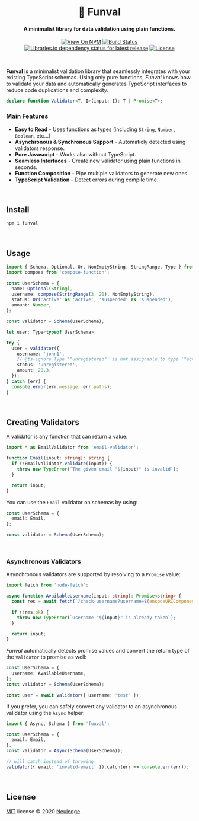 <h1 align="center">🦩 Funval</h1>

<h4 align="center">A minimalist library for data validation using plain functions.</h4>

<p align="center">
<a href="https://www.npmjs.org/package/funval"><img src="http://img.shields.io/npm/v/funval.svg" alt="View On NPM"></a>
<a href="https://travis-ci.org/neuledge/funval"><img src="https://travis-ci.org/neuledge/funval.svg?branch=master" alt="Build Status"></a>
<a href="https://libraries.io/npm/funval/"><img alt="Libraries.io dependency status for latest release" src="https://img.shields.io/librariesio/release/npm/funval"></a>
<a href="LICENSE"><img src="https://img.shields.io/npm/l/funval.svg" alt="License"></a>
</p>
<br>

**Funval** is a minimalist validation library that seamlessly integrates with your existing
TypeScript schemas. Using only pure functions, *Funval* knows how to validate your data and
automatically generates TypeScript interfaces to reduce code duplications and complexity.

```ts
declare function Validator<T, I>(input: I): T | Promise<T>;
```

### Main Features

- **Easy to Read** - Uses functions as types (including `String`, `Number`, `Boolean`, etc...)
- **Asynchronous & Synchronous Support** - Automaticly detected using validators response.
- **Pure Javascript** - Works also without TypeScript.
- **Seamless Interfaces** - Create new validator using plain functions in seconds.
- **Function Composition** - Pipe multiple validators to generate new ones.
- **TypeScript Validation** - Detect errors during compile time. 

<br>

## Install

```bash
npm i funval
```

<br>

## Usage

```ts
import { Schema, Optional, Or, NonEmptyString, StringRange, Type } from 'funval';
import compose from 'compose-function';

const UserSchema = {
  name: Optional(String),
  username: compose(StringRange(3, 20), NonEmptyString),
  status: Or('active' as 'active', 'suspended' as 'suspended'),
  amount: Number,
};

const validator = Schema(UserSchema);

let user: Type<typeof UserSchema>;

try {
  user = validator({
    username: 'john1',
    // @ts-ignore Type '"unregistered"' is not assignable to type '"active" | "suspended"'.
    status: 'unregistered',
    amount: 20.3,
  });
} catch (err) {
  console.error(err.message, err.paths);
}
```

<br>

## Creating Validators

A validator is any function that can return a value:

```ts
import * as EmailValidator from 'email-validator';

function Email(input: string): string {
  if (!EmailValidator.validate(input)) {
    throw new TypeError(`The given email "${input}" is invalid`);
  }

  return input;
}
```

You can use the `Email` validator on schemas by using:

```ts
const UserSchema = {
  email: Email,
};

const validator = Schema(UserSchema);
```

<br>

### Asynchronous Validators

Asynchronous validators are supported by resolving to a `Promise` value:

```ts
import fetch from 'node-fetch';

async function AvailableUsername(input: string): Promise<string> {
  const res = await fetch(`/check-username?username=${encodeURIComponent(input)}`);

  if (!res.ok) {
    throw new TypeError(`Username "${input}" is already taken`);
  }

  return input;
}
```

*Funval* automatically detects promise values and convert the return type of the `Validator` to promise as well: 
```ts
const UserSchema = {
  username: AvailableUsername,
};
const validator = Schema(UserSchema);

const user = await validator({ username: 'test' });
```

If you prefer, you can safely convert any validator to an asynchronous validator using the `Async`
helper:

```ts
import { Async, Schema } from 'funval';

const UserSchema = {
  email: Email,
};
const validator = Async(Schema(UserSchema));

// will catch instead of throwing
validator({ email: 'invalid-email' }).catch(err => console.err(err));
```

<br>

## License

[MIT](LICENSE) license &copy; 2020 [Neuledge](https://neuledge.com)

